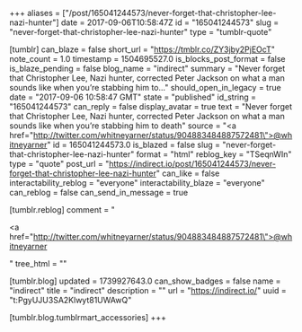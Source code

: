 +++
aliases = ["/post/165041244573/never-forget-that-christopher-lee-nazi-hunter"]
date = 2017-09-06T10:58:47Z
id = "165041244573"
slug = "never-forget-that-christopher-lee-nazi-hunter"
type = "tumblr-quote"

[tumblr]
can_blaze = false
short_url = "https://tmblr.co/ZY3jby2PjEOcT"
note_count = 1.0
timestamp = 1504695527.0
is_blocks_post_format = false
is_blaze_pending = false
blog_name = "indirect"
summary = "Never forget that Christopher Lee, Nazi hunter, corrected Peter Jackson on what a man sounds like when you’re stabbing him to..."
should_open_in_legacy = true
date = "2017-09-06 10:58:47 GMT"
state = "published"
id_string = "165041244573"
can_reply = false
display_avatar = true
text = "Never forget that Christopher Lee, Nazi hunter, corrected Peter Jackson on what a man sounds like when you&rsquo;re stabbing him to death"
source = "<a href=\"http://twitter.com/whitneyarner/status/904883484887572481\">@whitneyarner</a>"
id = 165041244573.0
is_blazed = false
slug = "never-forget-that-christopher-lee-nazi-hunter"
format = "html"
reblog_key = "TSeqnWIn"
type = "quote"
post_url = "https://indirect.io/post/165041244573/never-forget-that-christopher-lee-nazi-hunter"
can_like = false
interactability_reblog = "everyone"
interactability_blaze = "everyone"
can_reblog = false
can_send_in_message = true

[tumblr.reblog]
comment = "<p><a href=\"http://twitter.com/whitneyarner/status/904883484887572481\">@whitneyarner</a></p>"
tree_html = ""

[tumblr.blog]
updated = 1739927643.0
can_show_badges = false
name = "indirect"
title = "indirect"
description = ""
url = "https://indirect.io/"
uuid = "t:PgyUJU3SA2Klwyt81UWAwQ"

[tumblr.blog.tumblrmart_accessories]
+++

